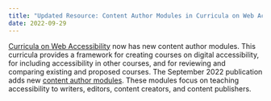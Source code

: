 ```yaml
---
title: "Updated Resource: Content Author Modules in Curricula on Web Accessibility"
date: 2022-09-29
---
```


<p><a href="https://www.w3.org/WAI/curricula/">Curricula on Web Accessibility</a> now has new content author modules. This curricula provides a framework for creating courses on digital accessibility, for including accessibility in other courses, and for reviewing and comparing existing and proposed courses. The September 2022 publication adds new <a href="https://www.w3.org/WAI/curricula/content-author-modules/">content author modules</a>. These modules focus on teaching accessibility to writers, editors, content creators, and content publishers.</p>
